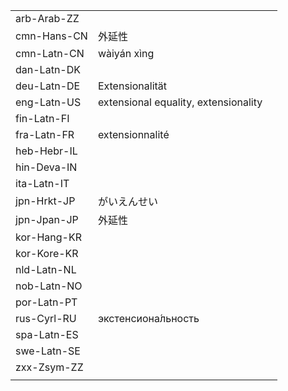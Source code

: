 | | | |
|-|-|-|
| arb-Arab-ZZ |  |  |
| cmn-Hans-CN | 外延性 |  |
| cmn-Latn-CN | wàiyán xìng |  |
| dan-Latn-DK |  |  |
| deu-Latn-DE | Extensionalität |  |
| eng-Latn-US | extensional equality, extensionality |  |
| fin-Latn-FI |  |  |
| fra-Latn-FR | extensionnalité |  |
| heb-Hebr-IL |  |  |
| hin-Deva-IN |  |  |
| ita-Latn-IT |  |  |
| jpn-Hrkt-JP | がいえんせい |  |
| jpn-Jpan-JP | 外延性 |  |
| kor-Hang-KR |  |  |
| kor-Kore-KR |  |  |
| nld-Latn-NL |  |  |
| nob-Latn-NO |  |  |
| por-Latn-PT |  |  |
| rus-Cyrl-RU | экстенсиона́льность |  |
| spa-Latn-ES |  |  |
| swe-Latn-SE |  |  |
| zxx-Zsym-ZZ |  |  |
|  |  |  |